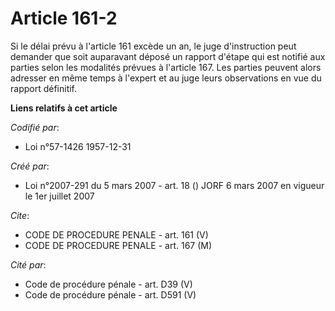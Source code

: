 # Article 161-2

Si le délai prévu à l'article 161 excède un an, le juge d'instruction peut demander que soit auparavant déposé un rapport
d'étape qui est notifié aux parties selon les modalités prévues à l'article 167. Les parties peuvent alors adresser en même
temps à l'expert et au juge leurs observations en vue du rapport définitif.

**Liens relatifs à cet article**

_Codifié par_:

  - Loi n°57-1426 1957-12-31

_Créé par_:

  - Loi n°2007-291 du 5 mars 2007 - art. 18 () JORF 6 mars 2007 en vigueur le 1er juillet 2007

_Cite_:

  - CODE DE PROCEDURE PENALE - art. 161 (V)
  - CODE DE PROCEDURE PENALE - art. 167 (M)

_Cité par_:

  - Code de procédure pénale - art. D39 (V)
  - Code de procédure pénale - art. D591 (V)
